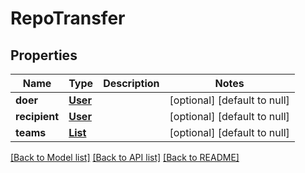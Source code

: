 # RepoTransfer
## Properties

| Name | Type | Description | Notes |
|------------ | ------------- | ------------- | -------------|
| **doer** | [**User**](User.md) |  | [optional] [default to null] |
| **recipient** | [**User**](User.md) |  | [optional] [default to null] |
| **teams** | [**List**](Team.md) |  | [optional] [default to null] |

[[Back to Model list]](../README.md#documentation-for-models) [[Back to API list]](../README.md#documentation-for-api-endpoints) [[Back to README]](../README.md)

